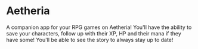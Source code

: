 # Aetheria
A companion app for your RPG games on Aetheria! You'll have the ability to save your characters, follow up with their XP, HP and their mana if they have some! You'll be able to see the story to always stay up to date!
